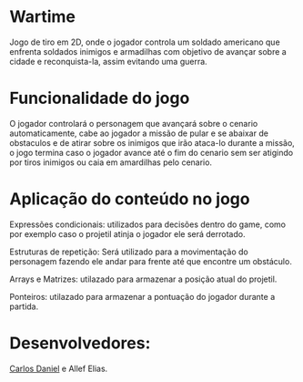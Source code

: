 # Wartime
 Jogo de tiro em 2D, onde o jogador controla um soldado americano que enfrenta soldados inimigos e armadilhas com objetivo
de avançar  sobre a cidade e reconquista-la, assim evitando uma guerra.




# Funcionalidade do jogo
 O jogador controlará o personagem que avançará sobre o cenario automaticamente, cabe ao jogador a missão de 
pular e se abaixar de obstaculos e de atirar sobre os inimigos que irão ataca-lo durante a missão, o jogo termina
caso o jogador avance até o fim do cenario sem ser atigindo por tiros inimigos ou caia em amardilhas pelo cenario.

# Aplicação do conteúdo no jogo
Expressões condicionais: utilizados para decisões dentro do game, como por exemplo caso o projetil atinja o jogador 
ele será derrotado.

Estruturas de repetição: Será utilizado para a movimentação do personagem fazendo ele andar para frente até que encontre um obstáculo.

Arrays e Matrizes: utilazado para armazenar a posição atual do projetil.

Ponteiros: utilazado para armazenar a pontuação do jogador durante a partida.

# Desenvolvedores:
 [Carlos Daniel](https://github.com/cdaniel13) e 
 Allef Elias.
